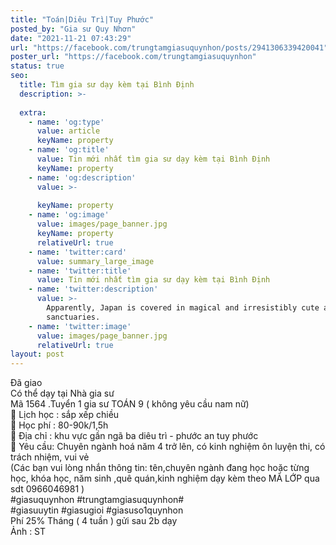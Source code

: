 ```yaml
---
title: "Toán|Diêu Trì|Tuy Phước"
posted_by: "Gia sư Quy Nhơn"
date: "2021-11-21 07:43:29"
url: "https://facebook.com/trungtamgiasuquynhon/posts/2941306339420041"
poster_url: "https://facebook.com/trungtamgiasuquynhon"
status: true
seo:
  title: Tìm gia sư dạy kèm tại Bình Định
  description: >-
    
  extra:
    - name: 'og:type'
      value: article
      keyName: property
    - name: 'og:title'
      value: Tin mới nhất tìm gia sư dạy kèm tại Bình Định
      keyName: property
    - name: 'og:description'
      value: >-
        
      keyName: property
    - name: 'og:image'
      value: images/page_banner.jpg
      keyName: property
      relativeUrl: true
    - name: 'twitter:card'
      value: summary_large_image
    - name: 'twitter:title'
      value: Tin mới nhất tìm gia sư dạy kèm tại Bình Định
    - name: 'twitter:description'
      value: >-
        Apparently, Japan is covered in magical and irresistibly cute animal
        sanctuaries.
    - name: 'twitter:image'
      value: images/page_banner.jpg
      relativeUrl: true
layout: post
---
```

Đã giao<br>Có thể dạy tại Nhà gia sư<br>Mã 1564 .Tuyển 1 gia sư TOÁN 9 ( không yêu cầu nam nữ)<br>🧐 Lịch học : sắp xếp chiều<br>🧐 Học phí : 80-90k/1,5h<br>🧐 Địa chỉ : khu vực gần ngã ba diêu trì - phước an tuy phước<br>🧐 Yêu cầu: Chuyên ngành hoá năm 4 trở lên, có kinh nghiệm ôn luyện thi, có trách nhiệm, vui vẻ<br>(Các bạn vui lòng nhắn thông tin: tên,chuyên ngành đang học hoặc từng học, khóa học, năm sinh ,quê quán,kinh nghiệm dạy kèm theo MÃ LỚP qua sdt 0966046981 )<br>#giasuquynhon #trungtamgiasuquynhon#<br>#giasuuytin #giasugioi #giasuso1quynhon<br>Phí 25% Tháng ( 4 tuần ) gửi sau 2b dạy<br>Ảnh : ST
